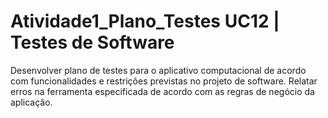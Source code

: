 # Atividade1_Plano_Testes UC12 | Testes de Software
Desenvolver plano de testes para o aplicativo computacional de acordo com funcionalidades e restrições previstas no projeto de software.
Relatar erros na ferramenta especificada de acordo com as regras de negócio da aplicação.
